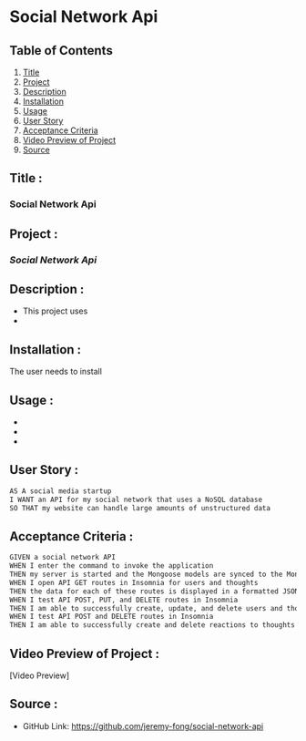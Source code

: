 # Social Network Api

## Table of Contents
1. [Title](#title)
2. [Project](#project)
3. [Description](#description)
4. [Installation](#installation)
5. [Usage](#usage)
6. [User Story](#user-story)
7. [Acceptance Criteria](#acceptance-criteria)
8. [Video Preview of Project](#video-preview-of-project)
9. [Source](#source)

## Title :
### Social Network Api

## Project :
### *Social Network Api*

## Description :
* This project uses 
* 

## Installation :
The user needs to install  

## Usage :
- 
- 
- 

## User Story :
```md
AS A social media startup
I WANT an API for my social network that uses a NoSQL database
SO THAT my website can handle large amounts of unstructured data
```

## Acceptance Criteria :
```md
GIVEN a social network API
WHEN I enter the command to invoke the application
THEN my server is started and the Mongoose models are synced to the MongoDB database
WHEN I open API GET routes in Insomnia for users and thoughts
THEN the data for each of these routes is displayed in a formatted JSON
WHEN I test API POST, PUT, and DELETE routes in Insomnia
THEN I am able to successfully create, update, and delete users and thoughts in my database
WHEN I test API POST and DELETE routes in Insomnia
THEN I am able to successfully create and delete reactions to thoughts and add and remove friends to a user’s friend list
```


## Video Preview of Project :
[Video Preview]

## Source :
- GitHub Link: https://github.com/jeremy-fong/social-network-api